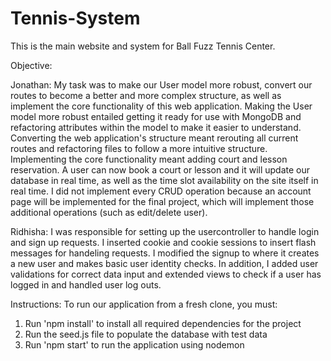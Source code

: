 # Tennis-System
This is the main website and system for Ball Fuzz Tennis Center.

Objective:

Jonathan:
My task was to make our User model more robust, convert our routes to become a better and more complex structure, as well as implement the core functionality of this web application. Making the User model more robust entailed getting it ready for use with MongoDB and refactoring attributes within the model to make it easier to understand. Converting the web application's structure meant rerouting all current routes and refactoring files to follow a more intuitive structure. Implementing the core functionality meant adding court and lesson reservation. A user can now book a court or lesson and it will update our database in real time, as well as the time slot availability on the site itself in real time. I did not implement every CRUD operation because an account page will be implemented for the final project, which will implement those additional operations (such as edit/delete user).

Ridhisha:
I was responsible for setting up the usercontroller to handle login and sign up requests. I inserted cookie and cookie sessions to insert flash messages for handeling requests. I modified the signup to where it creates a new user and makes basic user identity checks. In addition, I added user validations for correct data input and extended views to check if a user has logged in and handled user log outs. 

Instructions: To run our application from a fresh clone, you must:
1. Run 'npm install' to install all required dependencies for the project
2. Run the seed.js file to populate the database with test data
3. Run 'npm start' to run the application using nodemon
